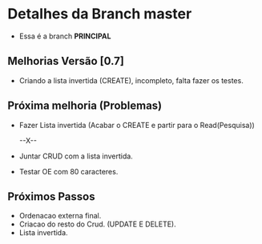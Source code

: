 # Detalhes da Branch master

- Essa é a branch **PRINCIPAL**

## Melhorias Versão [0.7]

- Criando a lista invertida (CREATE), incompleto, falta fazer os testes.  
 

## Próxima melhoria (Problemas) 
- Fazer Lista invertida (Acabar o CREATE e partir para o Read(Pesquisa))  
  
   --X--   
- Juntar CRUD com a lista invertida.  
- Testar OE com 80 caracteres. 

## Próximos Passos

- Ordenacao externa final.  
- Criacao do resto do Crud. (UPDATE E DELETE).   
- Lista invertida.  
